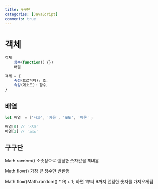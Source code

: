 ```yaml
---
title: 구구단
categories: [JavaScript]
comments: true
--- 
```


# 객체

``` javascript
객체
    함수(function() {})
    배열

객체 = {
    속성(프로퍼티): 값,
    속성(메소드): 함수,
}
```

## 배열

``` javascript
let 배열  = ['사과', '자몽', '포도', '메론'];

배열[0] // '사과'
배열[2] // '포도'
```

## 구구단

Math.random()
소숫점으로 랜덤한 숫자값을 꺼내옴

Math.floor()
가장 큰 정수만 반환함

Math.floor(Math.random() * 9) + 1;
하면 1부터 9까지 랜덤한 숫자를 가져오게됨